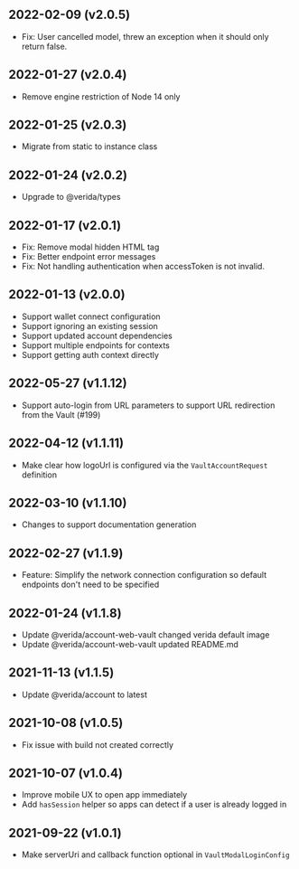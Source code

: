 2022-02-09 (v2.0.5)
-------------------

- Fix: User cancelled model, threw an exception when it should only return false.


2022-01-27 (v2.0.4)
-------------------

- Remove engine restriction of Node 14 only

2022-01-25 (v2.0.3)
-------------------

- Migrate from static to instance class

2022-01-24 (v2.0.2)
-------------------

- Upgrade to @verida/types

2022-01-17 (v2.0.1)
-------------------

- Fix: Remove modal hidden HTML tag
- Fix: Better endpoint error messages
- Fix: Not handling authentication when accessToken is not invalid.


2022-01-13 (v2.0.0)
-------------------

- Support wallet connect configuration
- Support ignoring an existing session
- Support updated account dependencies
- Support multiple endpoints for contexts
- Support getting auth context directly

2022-05-27 (v1.1.12)
-------------------

- Support auto-login from URL parameters to support URL redirection from the Vault (#199)

2022-04-12 (v1.1.11)
-------------------

- Make clear how logoUrl is configured via the `VaultAccountRequest` definition

2022-03-10 (v1.1.10)
-------------------

- Changes to support documentation generation
 
2022-02-27 (v1.1.9)
-------------------

- Feature: Simplify the network connection configuration so default endpoints don't need to be specified

2022-01-24 (v1.1.8)
-------------------

- Update @verida/account-web-vault changed verida default image
- Update @verida/account-web-vault updated README.md

2021-11-13 (v1.1.5)
-------------------

- Update @verida/account to latest

2021-10-08 (v1.0.5)
-------------------

- Fix issue with build not created correctly

2021-10-07 (v1.0.4)
-------------------

- Improve mobile UX to open app immediately
- Add `hasSession` helper so apps can detect if a user is already logged in

2021-09-22 (v1.0.1)
-------------------

- Make serverUri and callback function optional in `VaultModalLoginConfig`